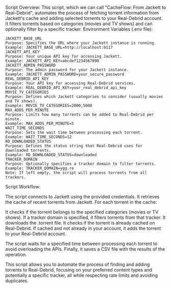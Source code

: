 Script Overview:
This script, which we can call "CacheFlow: From Jackett to Real-Debrid", automates the process of fetching torrent information from Jackett's cache and adding selected torrents to your Real-Debrid account. It filters torrents based on categories (movies and TV shows) and can optionally filter by a specific tracker.
Environment Variables (.env file):

```
JACKETT_BASE_URL
Purpose: Specifies the URL where your Jackett instance is running.
Example: JACKETT_BASE_URL=http://localhost:9117
JACKETT_API_KEY
Purpose: Your unique API key for accessing Jackett.
Example: JACKETT_API_KEY=abcdef1234567890
JACKETT_ADMIN_PASSWORD
Purpose: The admin password for your Jackett instance.
Example: JACKETT_ADMIN_PASSWORD=your_secure_password
REAL_DEBRID_API_KEY
Purpose: Your API key for accessing Real-Debrid services.
Example: REAL_DEBRID_API_KEY=your_real_debrid_api_key
MOVIE_TV_CATEGORIES
Purpose: Defines which Jackett categories to consider (usually movies and TV shows).
Example: MOVIE_TV_CATEGORIES=2000,5000
MAX_ADDS_PER_MINUTE
Purpose: Limits how many torrents can be added to Real-Debrid per minute.
Example: MAX_ADDS_PER_MINUTE=5
WAIT_TIME_SECONDS
Purpose: Sets the wait time between processing each torrent.
Example: WAIT_TIME_SECONDS=12
RD_DOWNLOADED_STATUS
Purpose: Defines the status string that Real-Debrid uses for downloaded torrents.
Example: RD_DOWNLOADED_STATUS=downloaded
TRACKER_DOMAIN
Purpose: Optionally specifies a tracker domain to filter torrents.
Example: TRACKER_DOMAIN=ygg.re
Note: If left empty, the script will process torrents from all trackers.
```

Script Workflow:

The script connects to Jackett using the provided credentials.
It retrieves the cache of recent torrents from Jackett.
For each torrent in the cache:

It checks if the torrent belongs to the specified categories (movies or TV shows).
If a tracker domain is specified, it filters torrents from that tracker.
It downloads the .torrent file.
It checks if the torrent is already cached on Real-Debrid.
If cached and not already in your account, it adds the torrent to your Real-Debrid account.


The script waits for a specified time between processing each torrent to avoid overloading the APIs.
Finally, it saves a CSV file with the results of the operation.

This script allows you to automate the process of finding and adding torrents to Real-Debrid, focusing on your preferred content types and potentially a specific tracker, all while respecting rate limits and avoiding duplicates.
